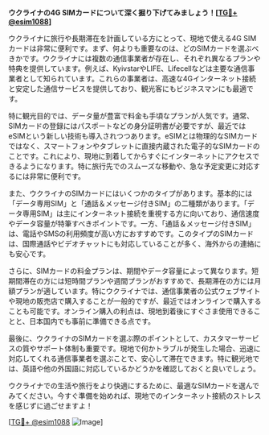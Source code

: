 **ウクライナの4G SIMカードについて深く掘り下げてみましょう！[[TG💪+ @esim1088](https://t.me/s/esim1088)]**

ウクライナに旅行や長期滞在を計画している方にとって、現地で使える4G SIMカードは非常に便利です。まず、何よりも重要なのは、どのSIMカードを選ぶべきかです。ウクライナには複数の通信事業者が存在し、それぞれ異なるプランや特典を提供しています。例えば、KyivstarやLIFE、Lifecellなどは主要な通信事業者として知られています。これらの事業者は、高速な4Gインターネット接続と安定した通信サービスを提供しており、観光客にもビジネスマンにも最適です。

特に観光目的では、データ量が豊富で料金も手頃なプランが人気です。通常、SIMカードの登録にはパスポートなどの身分証明書が必要ですが、最近ではeSIMという新しい技術も導入されつつあります。eSIMとは物理的なSIMカードではなく、スマートフォンやタブレットに直接内蔵された電子的なSIMカードのことです。これにより、現地に到着してからすぐにインターネットにアクセスできるようになります。特に旅行先でのスムーズな移動や、急な予定変更に対応するには非常に便利です。

また、ウクライナのSIMカードにはいくつかのタイプがあります。基本的には「データ専用SIM」と「通話＆メッセージ付きSIM」の二種類があります。「データ専用SIM」は主にインターネット接続を重視する方に向いており、通信速度やデータ容量が特筆すべきポイントです。一方、「通話＆メッセージ付きSIM」は、電話やSMSの利用頻度が高い方におすすめです。このタイプのSIMカードは、国際通話やビデオチャットにも対応していることが多く、海外からの連絡にも安心です。

さらに、SIMカードの料金プランは、期間やデータ容量によって異なります。短期間滞在の方には短時間プランや週間プランがおすすめで、長期滞在の方には月額プランが適しています。特にウクライナでは、通信事業者の公式ウェブサイトや現地の販売店で購入することが一般的ですが、最近ではオンラインで購入することも可能です。オンライン購入の利点は、現地到着後にすぐさま使用できることと、日本国内でも事前に準備できる点です。

最後に、ウクライナのSIMカードを選ぶ際のポイントとして、カスタマーサービスの質やサポート体制も重要です。現地で何かトラブルが発生した場合、迅速に対応してくれる通信事業者を選ぶことで、安心して滞在できます。特に観光地では、英語や他の外国語に対応しているかどうかを確認しておくと良いでしょう。

ウクライナでの生活や旅行をより快適にするために、最適なSIMカードを選んでみてください。今すぐ準備を始めれば、現地でのインターネット接続のストレスを感じずに過ごせますよ！

[[TG💪+ @esim1088](https://t.me/s/esim1088) ![Image](https://i.postimg.cc/Y0z9fWf4/image.png)]